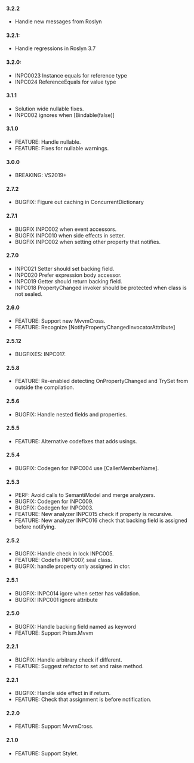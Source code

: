 #### 3.2.2
* Handle new messages from Roslyn

#### 3.2.1:
* Handle regressions in Roslyn 3.7

#### 3.2.0:
 * INPC0023 Instance equals for reference type
 * INPC024 ReferenceEquals for value type

#### 3.1.1
* Solution wide nullable fixes.
* INPC002 ignores when [Bindable(false)]

#### 3.1.0
* FEATURE: Handle nullable.
* FEATURE: Fixes for nullable warnings.

#### 3.0.0
* BREAKING: VS2019+

#### 2.7.2
* BUGFIX: Figure out caching in ConcurrentDictionary

#### 2.7.1
* BUGFIX INPC002 when event accessors.
* BUGFIX INPC010 when side effects in setter.
* BUGFIX INPC002 when setting other property that notifies.

#### 2.7.0
* INPC021 Setter should set backing field.
* INPC020 Prefer expression body accessor.
* INPC019 Getter should return backing field.
* INPC018 PropertyChanged invoker should be protected when class is not sealed.

#### 2.6.0
* FEATURE: Support new MvvmCross.
* FEATURE: Recognize [NotifyPropertyChangedInvocatorAttribute]

#### 2.5.12
* BUGFIXES: INPC017.

#### 2.5.8
* FEATURE: Re-enabled detecting OnPropertyChanged and TrySet from outside the compilation.

#### 2.5.6
* BUGFIX: Handle nested fields and properties.

#### 2.5.5
* FEATURE: Alternative codefixes that adds usings.

#### 2.5.4
* BUGFIX: Codegen for INPC004 use [CallerMemberName].

#### 2.5.3
* PERF: Avoid calls to SemantiModel and merge analyzers.
* BUGFIX: Codegen for INPC009.
* BUGFIX: Codegen for INPC003.
* FEATURE: New analyzer INPC015 check if property is recursive.
* FEATURE: New analyzer INPC016 check that backing field is assigned before notifying.

#### 2.5.2
* BUGFIX: Handle check in lock INPC005.
* FEATURE: Codefix INPC007, seal class.
* BUGFIX: handle property only assigned in ctor.

#### 2.5.1
* BUGFIX: INPC014 igore when setter has validation.
* BUGFIX: INPC001 ignore attribute

#### 2.5.0
* BUGFIX: Handle backing field named as keyword 
* FEATURE: Support Prism.Mvvm

#### 2.2.1
* BUGFIX: Handle arbitrary check if different.
* FEATURE: Suggest refactor to set and raise method.

#### 2.2.1
* BUGFIX: Handle side effect in if return.
* FEATURE: Check that assignment is before notification.

#### 2.2.0
* FEATURE: Support MvvmCross.

#### 2.1.0
* FEATURE: Support Stylet.
